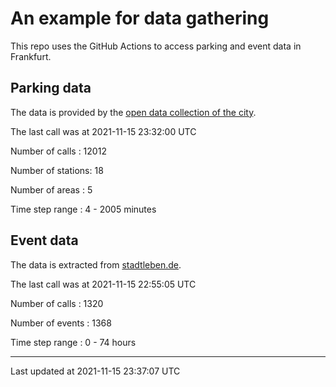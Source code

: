 # An example for data gathering

This repo uses the GitHub Actions to access parking and event data in Frankfurt.

## Parking data
The data is provided by the [open data collection of the city](https://www.offenedaten.frankfurt.de/).

The last call was at 2021-11-15 23:32:00 UTC

Number of calls   : 12012

Number of stations:    18

Number of areas   :     5

Time step range   :     4 -  2005 minutes


## Event data
The data is extracted from [stadtleben.de](https://stadtleben.de/frankfurt/).

The last call was at 2021-11-15 22:55:05 UTC

Number of calls   : 1320

Number of events  : 1368

Time step range   :    0 -   74 hours


----

Last updated at 2021-11-15 23:37:07 UTC
